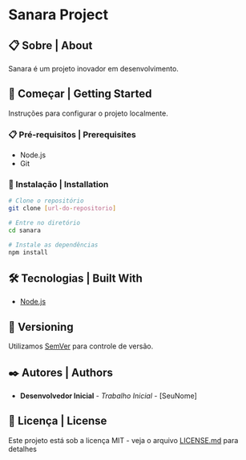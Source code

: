 # Sanara Project

## 📋 Sobre | About
Sanara é um projeto inovador em desenvolvimento.

## 🚀 Começar | Getting Started
Instruções para configurar o projeto localmente.

### 📋 Pré-requisitos | Prerequisites
* Node.js
* Git

### 🔧 Instalação | Installation
```bash
# Clone o repositório
git clone [url-do-repositorio]

# Entre no diretório
cd sanara

# Instale as dependências
npm install
```

## 🛠️ Tecnologias | Built With
* [Node.js](https://nodejs.org/)

## 📌 Versioning
Utilizamos [SemVer](http://semver.org/) para controle de versão.

## ✒️ Autores | Authors
* **Desenvolvedor Inicial** - *Trabalho Inicial* - [SeuNome]

## 📄 Licença | License
Este projeto está sob a licença MIT - veja o arquivo [LICENSE.md](LICENSE.md) para detalhes